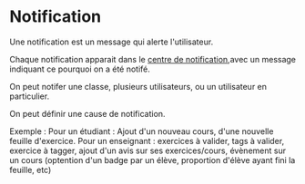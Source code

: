 #  Notification

Une notification est un message qui alerte l'utilisateur.

Chaque notification apparait dans le [centre de notification](centredenotification.md),avec un message indiquant ce pourquoi on a été notifé.

On peut notifer une classe, plusieurs utilisateurs, ou un utilisateur en particulier.

On peut définir une cause de notification.


Exemple :
Pour un étudiant : Ajout d'un nouveau cours, d'une nouvelle feuille d'exercice.
Pour un enseignant : exercices à valider, tags à valider, exercice à tagger, ajout d'un avis sur ses exercices/cours, évènement sur un cours (optention d'un badge par un élève, proportion d'élève ayant fini la feuille, etc)


<!---
Author : Hugo
Validator : Jordan
-->

